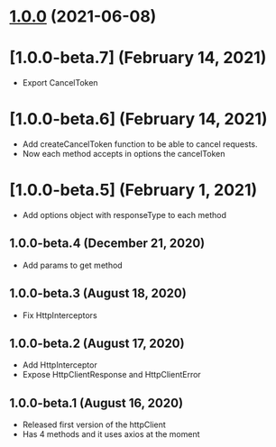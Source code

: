 # [1.0.0](https://github.com/gabrielseco/http-client/compare/v1.0.0-beta.7...v1.0.0) (2021-06-08)



# [1.0.0-beta.7] (February 14, 2021)
- Export CancelToken

# [1.0.0-beta.6] (February 14, 2021)
- Add createCancelToken function to be able to cancel requests.
- Now each method accepts in options the cancelToken

# [1.0.0-beta.5] (February 1, 2021)
- Add options object with responseType to each method

## 1.0.0-beta.4 (December 21, 2020)
- Add params to get method

## 1.0.0-beta.3 (August 18, 2020)
- Fix HttpInterceptors

## 1.0.0-beta.2 (August 17, 2020)
- Add HttpInterceptor
- Expose HttpClientResponse and HttpClientError

## 1.0.0-beta.1 (August 16, 2020) 

- Released first version of the httpClient
- Has 4 methods and it uses axios at the moment